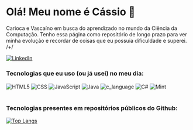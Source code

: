 # Olá! Meu nome é Cássio 🤠
Carioca e Vascaíno em busca do aprendizado no mundo da Ciência da Computação. Tenho essa página como repositório de longo prazo para ver minha evolução e recordar de coisas que eu possuia dificuldade e superei. /+/
<br/>

[![LinkedIn](https://img.shields.io/badge/LinkedIn-0077B5?style=for-the-badge&logo=linkedin&logoColor=white/)](https://www.linkedin.com/in/cassemanuel/)

### Tecnologias que eu uso (ou já usei) no meu dia:
<div style="display: inline_block">
  <img align="center" alt="HTML5" src="https://img.shields.io/badge/HTML5-E34F26?style=for-the-badge&logo=html5&logoColor=white" />
  <img align="center" alt="CSS" src="https://img.shields.io/badge/CSS3-1572B6?style=for-the-badge&logo=css3&logoColor=white" />
  <img align="center" alt="JavaScript" src="https://img.shields.io/badge/JavaScript-F7DF1E?style=for-the-badge&logo=javascript&logoColor=black" />
  <img align="center" alt="Java" src="https://img.shields.io/badge/Java-ED8B00?style=for-the-badge&logo=java&logoColor=white" />
  <img align="center" alt="c_language" src="https://img.shields.io/badge/C-00599C?style=for-the-badge&logo=c&logoColor=white" />
  <img align="center" alt="C#" src="https://img.shields.io/badge/C%23-239120?style=for-the-badge&logo=c-sharp&logoColor=white" />
  <img align="center" alt="Mint" src="https://img.shields.io/badge/Linux_Mint-87CF3E?style=for-the-badge&logo=linux-mint&logoColor=white" />
  
  </div><br/>

### Tecnologias presentes em repositórios públicos do Github:
[![Top Langs](https://github-readme-stats.vercel.app/api/top-langs/?username=cassemanuel&layout=compact)](https://github.com/anuraghazra/github-readme-stats)
